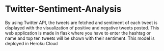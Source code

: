 # Twitter-Sentiment-Analysis
By using Twitter API, the tweets are fetched and sentiment of each tweet is displayed with the visualization of positive and negative tweets posted. This web application is made in flask where you have to enter the hashtag or name and top ten tweets will be shown with their sentiment. This model is deployed in Heroku Cloud 
